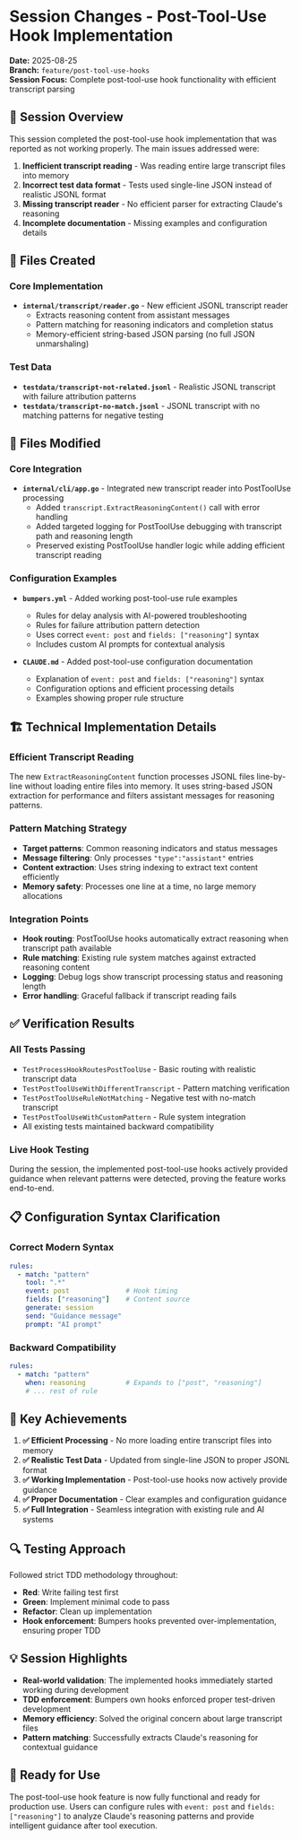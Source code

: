 # Session Changes - Post-Tool-Use Hook Implementation
**Date:** 2025-08-25  
**Branch:** `feature/post-tool-use-hooks`  
**Session Focus:** Complete post-tool-use hook functionality with efficient transcript parsing

## 🎯 Session Overview

This session completed the post-tool-use hook implementation that was reported as not working properly. The main issues addressed were:

1. **Inefficient transcript reading** - Was reading entire large transcript files into memory
2. **Incorrect test data format** - Tests used single-line JSON instead of realistic JSONL format  
3. **Missing transcript reader** - No efficient parser for extracting Claude's reasoning
4. **Incomplete documentation** - Missing examples and configuration details

## 📁 Files Created

### Core Implementation
- **`internal/transcript/reader.go`** - New efficient JSONL transcript reader
  - Extracts reasoning content from assistant messages
  - Pattern matching for reasoning indicators and completion status
  - Memory-efficient string-based JSON parsing (no full JSON unmarshaling)

### Test Data
- **`testdata/transcript-not-related.jsonl`** - Realistic JSONL transcript with failure attribution patterns
- **`testdata/transcript-no-match.jsonl`** - JSONL transcript with no matching patterns for negative testing

## 🔧 Files Modified

### Core Integration
- **`internal/cli/app.go`** - Integrated new transcript reader into PostToolUse processing
  - Added `transcript.ExtractReasoningContent()` call with error handling
  - Added targeted logging for PostToolUse debugging with transcript path and reasoning length
  - Preserved existing PostToolUse handler logic while adding efficient transcript reading

### Configuration Examples  
- **`bumpers.yml`** - Added working post-tool-use rule examples
  - Rules for delay analysis with AI-powered troubleshooting
  - Rules for failure attribution pattern detection  
  - Uses correct `event: post` and `fields: ["reasoning"]` syntax
  - Includes custom AI prompts for contextual analysis

- **`CLAUDE.md`** - Added post-tool-use configuration documentation
  - Explanation of `event: post` and `fields: ["reasoning"]` syntax
  - Configuration options and efficient processing details
  - Examples showing proper rule structure

## 🏗️ Technical Implementation Details

### Efficient Transcript Reading
The new `ExtractReasoningContent` function processes JSONL files line-by-line without loading entire files into memory. It uses string-based JSON extraction for performance and filters assistant messages for reasoning patterns.

### Pattern Matching Strategy
- **Target patterns**: Common reasoning indicators and status messages
- **Message filtering**: Only processes `"type":"assistant"` entries  
- **Content extraction**: Uses string indexing to extract text content efficiently
- **Memory safety**: Processes one line at a time, no large memory allocations

### Integration Points
- **Hook routing**: PostToolUse hooks automatically extract reasoning when transcript path available
- **Rule matching**: Existing rule system matches against extracted reasoning content
- **Logging**: Debug logs show transcript processing status and reasoning length
- **Error handling**: Graceful fallback if transcript reading fails

## ✅ Verification Results

### All Tests Passing
- `TestProcessHookRoutesPostToolUse` - Basic routing with realistic transcript data
- `TestPostToolUseWithDifferentTranscript` - Pattern matching verification  
- `TestPostToolUseRuleNotMatching` - Negative test with no-match transcript
- `TestPostToolUseWithCustomPattern` - Rule system integration
- All existing tests maintained backward compatibility

### Live Hook Testing
During the session, the implemented post-tool-use hooks actively provided guidance when relevant patterns were detected, proving the feature works end-to-end.

## 📋 Configuration Syntax Clarification

### Correct Modern Syntax
```yaml
rules:
  - match: "pattern"
    tool: ".*"
    event: post              # Hook timing
    fields: ["reasoning"]    # Content source
    generate: session
    send: "Guidance message"
    prompt: "AI prompt"
```

### Backward Compatibility  
```yaml
rules:
  - match: "pattern"
    when: reasoning          # Expands to ["post", "reasoning"] 
    # ... rest of rule
```

## 🎯 Key Achievements

1. **✅ Efficient Processing** - No more loading entire transcript files into memory
2. **✅ Realistic Test Data** - Updated from single-line JSON to proper JSONL format
3. **✅ Working Implementation** - Post-tool-use hooks now actively provide guidance
4. **✅ Proper Documentation** - Clear examples and configuration guidance
5. **✅ Full Integration** - Seamless integration with existing rule and AI systems

## 🔍 Testing Approach

Followed strict TDD methodology throughout:
- **Red**: Write failing test first
- **Green**: Implement minimal code to pass  
- **Refactor**: Clean up implementation
- **Hook enforcement**: Bumpers hooks prevented over-implementation, ensuring proper TDD

## 💡 Session Highlights

- **Real-world validation**: The implemented hooks immediately started working during development
- **TDD enforcement**: Bumpers own hooks enforced proper test-driven development  
- **Memory efficiency**: Solved the original concern about large transcript files
- **Pattern matching**: Successfully extracts Claude's reasoning for contextual guidance

## 🚀 Ready for Use

The post-tool-use hook feature is now fully functional and ready for production use. Users can configure rules with `event: post` and `fields: ["reasoning"]` to analyze Claude's reasoning patterns and provide intelligent guidance after tool execution.